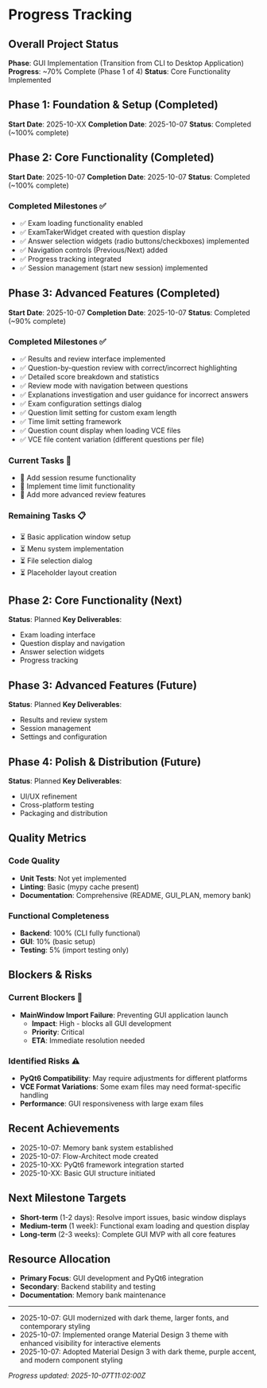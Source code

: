 # Progress Tracking

## Overall Project Status
**Phase**: GUI Implementation (Transition from CLI to Desktop Application)
**Progress**: ~70% Complete (Phase 1 of 4)
**Status**: Core Functionality Implemented

## Phase 1: Foundation & Setup (Completed)
**Start Date**: 2025-10-XX
**Completion Date**: 2025-10-07
**Status**: Completed (~100% complete)

## Phase 2: Core Functionality (Completed)
**Start Date**: 2025-10-07
**Completion Date**: 2025-10-07
**Status**: Completed (~100% complete)

### Completed Milestones ✅
- ✅ Exam loading functionality enabled
- ✅ ExamTakerWidget created with question display
- ✅ Answer selection widgets (radio buttons/checkboxes) implemented
- ✅ Navigation controls (Previous/Next) added
- ✅ Progress tracking integrated
- ✅ Session management (start new session) implemented

## Phase 3: Advanced Features (Completed)
**Start Date**: 2025-10-07
**Completion Date**: 2025-10-07
**Status**: Completed (~90% complete)

### Completed Milestones ✅
- ✅ Results and review interface implemented
- ✅ Question-by-question review with correct/incorrect highlighting
- ✅ Detailed score breakdown and statistics
- ✅ Review mode with navigation between questions
- ✅ Explanations investigation and user guidance for incorrect answers
- ✅ Exam configuration settings dialog
- ✅ Question limit setting for custom exam length
- ✅ Time limit setting framework
- ✅ Question count display when loading VCE files
- ✅ VCE file content variation (different questions per file)

### Current Tasks 🔄
- 🔄 Add session resume functionality
- 🔄 Implement time limit functionality
- 🔄 Add more advanced review features

### Remaining Tasks 📋
- ⏳ Basic application window setup
- ⏳ Menu system implementation
- ⏳ File selection dialog
- ⏳ Placeholder layout creation

## Phase 2: Core Functionality (Next)
**Status**: Planned
**Key Deliverables**:
- Exam loading interface
- Question display and navigation
- Answer selection widgets
- Progress tracking

## Phase 3: Advanced Features (Future)
**Status**: Planned
**Key Deliverables**:
- Results and review system
- Session management
- Settings and configuration

## Phase 4: Polish & Distribution (Future)
**Status**: Planned
**Key Deliverables**:
- UI/UX refinement
- Cross-platform testing
- Packaging and distribution

## Quality Metrics

### Code Quality
- **Unit Tests**: Not yet implemented
- **Linting**: Basic (mypy cache present)
- **Documentation**: Comprehensive (README, GUI_PLAN, memory bank)

### Functional Completeness
- **Backend**: 100% (CLI fully functional)
- **GUI**: 10% (basic setup)
- **Testing**: 5% (import testing only)

## Blockers & Risks

### Current Blockers 🚧
- **MainWindow Import Failure**: Preventing GUI application launch
  - **Impact**: High - blocks all GUI development
  - **Priority**: Critical
  - **ETA**: Immediate resolution needed

### Identified Risks ⚠️
- **PyQt6 Compatibility**: May require adjustments for different platforms
- **VCE Format Variations**: Some exam files may need format-specific handling
- **Performance**: GUI responsiveness with large exam files

## Recent Achievements
- 2025-10-07: Memory bank system established
- 2025-10-07: Flow-Architect mode created
- 2025-10-XX: PyQt6 framework integration started
- 2025-10-XX: Basic GUI structure initiated

## Next Milestone Targets
- **Short-term** (1-2 days): Resolve import issues, basic window displays
- **Medium-term** (1 week): Functional exam loading and question display
- **Long-term** (2-3 weeks): Complete GUI MVP with all core features

## Resource Allocation
- **Primary Focus**: GUI development and PyQt6 integration
- **Secondary**: Backend stability and testing
- **Documentation**: Memory bank maintenance

---
- 2025-10-07: GUI modernized with dark theme, larger fonts, and contemporary styling
- 2025-10-07: Implemented orange Material Design 3 theme with enhanced visibility for interactive elements
- 2025-10-07: Adopted Material Design 3 with dark theme, purple accent, and modern component styling

*Progress updated: 2025-10-07T11:02:00Z*
